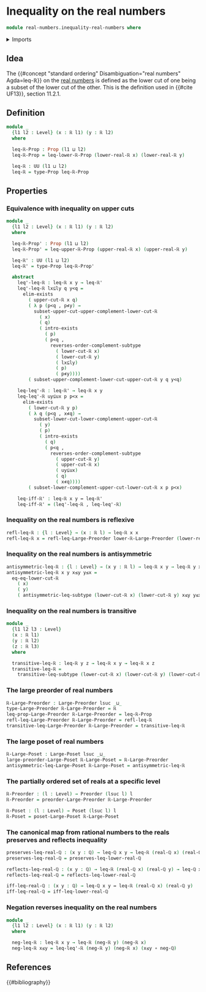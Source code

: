 # Inequality on the real numbers

```agda
module real-numbers.inequality-real-numbers where
```

<details><summary>Imports</summary>

```agda
open import elementary-number-theory.inequality-rational-numbers
open import elementary-number-theory.rational-numbers
open import elementary-number-theory.strict-inequality-rational-numbers

open import foundation.complements-subtypes
open import foundation.coproduct-types
open import foundation.dependent-pair-types
open import foundation.empty-types
open import foundation.existential-quantification
open import foundation.function-types
open import foundation.identity-types
open import foundation.logical-equivalences
open import foundation.propositions
open import foundation.subtypes
open import foundation.universe-levels

open import order-theory.large-posets
open import order-theory.large-preorders
open import order-theory.posets
open import order-theory.preorders

open import real-numbers.dedekind-real-numbers
open import real-numbers.inequality-lower-dedekind-real-numbers
open import real-numbers.inequality-upper-dedekind-real-numbers
open import real-numbers.lower-dedekind-real-numbers
open import real-numbers.negation-lower-upper-dedekind-real-numbers
open import real-numbers.negation-real-numbers
open import real-numbers.rational-real-numbers
open import real-numbers.upper-dedekind-real-numbers
```

</details>

## Idea

The {{#concept "standard ordering" Disambiguation="real numbers" Agda=leq-ℝ}} on
the [real numbers](real-numbers.dedekind-real-numbers.md) is defined as the
lower cut of one being a subset of the lower cut of the other. This is the
definition used in {{#cite UF13}}, section 11.2.1.

## Definition

```agda
module _
  {l1 l2 : Level} (x : ℝ l1) (y : ℝ l2)
  where

  leq-ℝ-Prop : Prop (l1 ⊔ l2)
  leq-ℝ-Prop = leq-lower-ℝ-Prop (lower-real-ℝ x) (lower-real-ℝ y)

  leq-ℝ : UU (l1 ⊔ l2)
  leq-ℝ = type-Prop leq-ℝ-Prop
```

## Properties

### Equivalence with inequality on upper cuts

```agda
module _
  {l1 l2 : Level} (x : ℝ l1) (y : ℝ l2)
  where

  leq-ℝ-Prop' : Prop (l1 ⊔ l2)
  leq-ℝ-Prop' = leq-upper-ℝ-Prop (upper-real-ℝ x) (upper-real-ℝ y)

  leq-ℝ' : UU (l1 ⊔ l2)
  leq-ℝ' = type-Prop leq-ℝ-Prop'

  abstract
    leq'-leq-ℝ : leq-ℝ x y → leq-ℝ'
    leq'-leq-ℝ lx⊆ly q y<q =
      elim-exists
        ( upper-cut-ℝ x q)
        ( λ p (p<q , p≮y) →
          subset-upper-cut-upper-complement-lower-cut-ℝ
            ( x)
            ( q)
            ( intro-exists
              ( p)
              ( p<q ,
                reverses-order-complement-subtype
                  ( lower-cut-ℝ x)
                  ( lower-cut-ℝ y)
                  ( lx⊆ly)
                  ( p)
                  ( p≮y))))
        ( subset-upper-complement-lower-cut-upper-cut-ℝ y q y<q)

    leq-leq'-ℝ : leq-ℝ' → leq-ℝ x y
    leq-leq'-ℝ uy⊆ux p p<x =
      elim-exists
        ( lower-cut-ℝ y p)
        ( λ q (p<q , x≮q) →
          subset-lower-cut-lower-complement-upper-cut-ℝ
            ( y)
            ( p)
            ( intro-exists
              ( q)
              ( p<q ,
                reverses-order-complement-subtype
                  ( upper-cut-ℝ y)
                  ( upper-cut-ℝ x)
                  ( uy⊆ux)
                  ( q)
                  ( x≮q))))
        ( subset-lower-complement-upper-cut-lower-cut-ℝ x p p<x)

    leq-iff-ℝ' : leq-ℝ x y ↔ leq-ℝ'
    leq-iff-ℝ' = (leq'-leq-ℝ , leq-leq'-ℝ)
```

### Inequality on the real numbers is reflexive

```agda
refl-leq-ℝ : {l : Level} → (x : ℝ l) → leq-ℝ x x
refl-leq-ℝ x = refl-leq-Large-Preorder lower-ℝ-Large-Preorder (lower-real-ℝ x)
```

### Inequality on the real numbers is antisymmetric

```agda
antisymmetric-leq-ℝ : {l : Level} → (x y : ℝ l) → leq-ℝ x y → leq-ℝ y x → x ＝ y
antisymmetric-leq-ℝ x y x≤y y≤x =
  eq-eq-lower-cut-ℝ
    ( x)
    ( y)
    ( antisymmetric-leq-subtype (lower-cut-ℝ x) (lower-cut-ℝ y) x≤y y≤x)
```

### Inequality on the real numbers is transitive

```agda
module _
  {l1 l2 l3 : Level}
  (x : ℝ l1)
  (y : ℝ l2)
  (z : ℝ l3)
  where

  transitive-leq-ℝ : leq-ℝ y z → leq-ℝ x y → leq-ℝ x z
  transitive-leq-ℝ =
    transitive-leq-subtype (lower-cut-ℝ x) (lower-cut-ℝ y) (lower-cut-ℝ z)
```

### The large preorder of real numbers

```agda
ℝ-Large-Preorder : Large-Preorder lsuc _⊔_
type-Large-Preorder ℝ-Large-Preorder = ℝ
leq-prop-Large-Preorder ℝ-Large-Preorder = leq-ℝ-Prop
refl-leq-Large-Preorder ℝ-Large-Preorder = refl-leq-ℝ
transitive-leq-Large-Preorder ℝ-Large-Preorder = transitive-leq-ℝ
```

### The large poset of real numbers

```agda
ℝ-Large-Poset : Large-Poset lsuc _⊔_
large-preorder-Large-Poset ℝ-Large-Poset = ℝ-Large-Preorder
antisymmetric-leq-Large-Poset ℝ-Large-Poset = antisymmetric-leq-ℝ
```

### The partially ordered set of reals at a specific level

```agda
ℝ-Preorder : (l : Level) → Preorder (lsuc l) l
ℝ-Preorder = preorder-Large-Preorder ℝ-Large-Preorder

ℝ-Poset : (l : Level) → Poset (lsuc l) l
ℝ-Poset = poset-Large-Poset ℝ-Large-Poset
```

### The canonical map from rational numbers to the reals preserves and reflects inequality

```agda
preserves-leq-real-ℚ : (x y : ℚ) → leq-ℚ x y → leq-ℝ (real-ℚ x) (real-ℚ y)
preserves-leq-real-ℚ = preserves-leq-lower-real-ℚ

reflects-leq-real-ℚ : (x y : ℚ) → leq-ℝ (real-ℚ x) (real-ℚ y) → leq-ℚ x y
reflects-leq-real-ℚ = reflects-leq-lower-real-ℚ

iff-leq-real-ℚ : (x y : ℚ) → leq-ℚ x y ↔ leq-ℝ (real-ℚ x) (real-ℚ y)
iff-leq-real-ℚ = iff-leq-lower-real-ℚ
```

### Negation reverses inequality on the real numbers

```agda
module _
  {l1 l2 : Level} (x : ℝ l1) (y : ℝ l2)
  where

  neg-leq-ℝ : leq-ℝ x y → leq-ℝ (neg-ℝ y) (neg-ℝ x)
  neg-leq-ℝ x≤y = leq-leq'-ℝ (neg-ℝ y) (neg-ℝ x) (x≤y ∘ neg-ℚ)
```

## References

{{#bibliography}}
